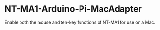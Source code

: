 # NT-MA1-Arduino-Pi-MacAdapter
Enable both the mouse and ten-key functions of NT-MA1 for use on a Mac.
